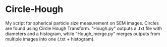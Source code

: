 # Circle-Hough
My script for spherical particle size measurement on SEM images. Circles are found using Circle Hough Transform. "Hough.py" outputs a .txt file with diameters and a histogram, while "Hough_merge.py" merges outputs from multiple images into one (.txt + histogram).
